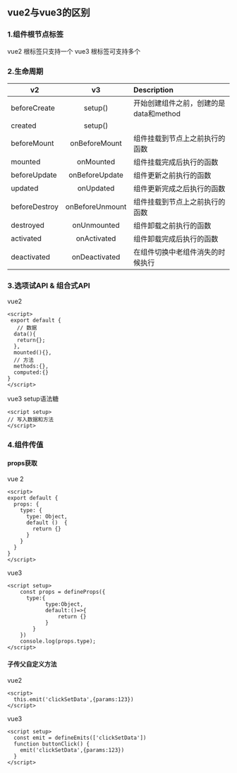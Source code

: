 ## vue2与vue3的区别

### 1.组件根节点标签

vue2 根标签只支持一个 vue3 根标签可支持多个

### 2.生命周期
| v2            |        v3        | Description              |
|---------------|:----------------:|:-------------------------|
| beforeCreate  |     setup()      | 开始创建组件之前，创建的是data和method |
| created       |     setup()      |                          |
| beforeMount   |  onBeforeMount   | 组件挂载到节点上之前执行的函数          |
| mounted       |    onMounted     | 组件挂载完成后执行的函数             |
| beforeUpdate  |  onBeforeUpdate  | 组件更新之前执行的函数              |
| updated       |    onUpdated     | 组件更新完成之后执行的函数            |
| beforeDestroy | onBeforeUnmount  | 组件挂载到节点上之前执行的函数          |
| destroyed     |   onUnmounted    | 组件卸载之前执行的函数              |
| activated     |   onActivated    | 组件卸载完成后执行的函数             |
| deactivated   |  onDeactivated   | 在组件切换中老组件消失的时候执行         |

### 3.选项试API & 组合式API
vue2
```vue
<script>
 export default {
   // 数据
  data(){
   return{};
  },
  mounted(){},
  // 方法
  methods:{},
  computed:{}
}
</script>
```
vue3 setup语法糖
```vue
<script setup>
// 写入数据和方法
</script>
```
### 4.组件传值

#### props获取

vue 2
```vue
<script>
export default {
  props: {
    type: {
      type: Object,
      default ()  {
        return {}
      }
    }
  }
}
</script>
```
vue3
```vue
<script setup>
    const props = defineProps({
      type:{
            type:Object,
            default:()=>{
                return {}
            }
        }
    })
    console.log(props.type);
</script>
```
#### 子传父自定义方法

vue2
```vue
<script>
  this.emit('clickSetData',{params:123})
</script>
```
vue3
```vue
<script setup>
  const emit = defineEmits(['clickSetData'])
  function buttonClick() {
    emit('clickSetData',{params:123})
  }
</script>
```

